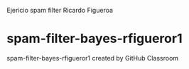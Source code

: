 
Ejericio spam filter Ricardo Figueroa
# spam-filter-bayes-rfigueror1
spam-filter-bayes-rfigueror1 created by GitHub Classroom
